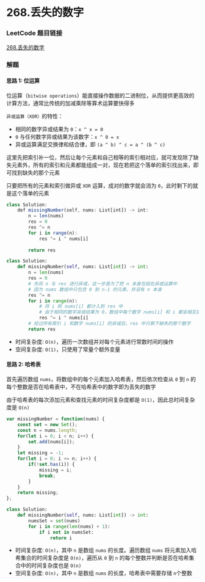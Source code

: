 # 268.丢失的数字

### LeetCode 题目链接

[268.丢失的数字](https://leetcode.cn/problems/missing-number/)

### 解题

#### 思路 1: 位运算

位运算（`bitwise operations`）能直接操作数据的二进制位，从而提供更高效的计算方法，通常比传统的加减乘除等算术运算要快得多

`异或运算（XOR）`的特性：
- 相同的数字异或结果为 `0`：`x ^ x = 0`
- `0` 与任何数字异或结果为该数字：`x ^ 0 = x`
- 异或运算满足交换律和结合律，即 `(a ^ b) ^ c = a ^ (b ^ c)`

这里先把索引补一位，然后让每个元素和自己相等的索引相对应，就可发现除了缺失元素外，所有的索引和元素都能组成一对，现在若把这个落单的索引找出来，即可找到缺失的那个元素

只要把所有的元素和索引做异或 `XOR` 运算，成对的数字就会消为 `0`，此时剩下的就是这个落单的元素

```js
class Solution:
    def missingNumber(self, nums: List[int]) -> int:
        n = len(nums)
        res = 0
        res ^= n
        for i in range(n):
            res ^= i ^ nums[i]
        
        return res
```
```python
class Solution:
    def missingNumber(self, nums: List[int]) -> int:
        n = len(nums)
        res = 0
        # 先将 n 与 res 进行异或，这一步是为了把 n 本身包括在异或运算中
        # 因为 nums 数组中只包含 0 到 n-1 的元素，并没有 n 本身
        res ^= n
        for i in range(n):
            # 将 i 和 nums[i] 都计入到 res 中
            # 由于相同的数字异或结果为 0，数组中每个数字 nums[i] 和 i 都会相互抵消
            res ^= i ^ nums[i]
        # 经过所有索引 i 和数字 nums[i] 的异或后，res 中只剩下缺失的那个数字
        return res
```
- 时间复杂度: `O(n)`，遍历一次数组并对每个元素进行常数时间的操作
- 空间复杂度: `O(1)`，只使用了常量个额外变量

#### 思路 2: 哈希表

首先遍历数组 `nums`，将数组中的每个元素加入哈希表，然后依次检查从 `0` 到 `n` 的每个整数是否在哈希表中，不在哈希表中的数字即为丢失的数字

由于哈希表的每次添加元素和查找元素的时间复杂度都是 `O(1)`，因此总时间复杂度是 `O(n)`

```js
var missingNumber = function(nums) {
    const set = new Set();
    const n = nums.length;
    for(let i = 0; i < n; i++) {
        set.add(nums[i]);
    }
    let missing = -1;
    for(let i = 0; i <= n; i++) {
        if(!set.has(i)) {
            missing = i;
            break;
        }
    }
    return missing;
};
```
```python
class Solution:
    def missingNumber(self, nums: List[int]) -> int:
        numsSet = set(nums)
        for i in range(len(nums) + 1):
            if i not in numsSet:
                return i
```
- 时间复杂度: `O(n)`，其中 `n` 是数组 `nums` 的长度。遍历数组 `nums` 将元素加入哈希集合的时间复杂度是 `O(n)`，遍历从 `0` 到 `n` 的每个整数并判断是否在哈希集合中的时间复杂度也是 `O(n)`
- 空间复杂度: `O(n)`，其中 `n` 是数组 `nums` 的长度，哈希表中需要存储 `n`个整数
